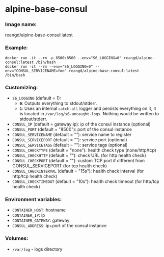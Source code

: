 alpine-base-consul
===


### Image name:
reangd/alpine-base-consul:latest


### Example:
```
docker run -it --rm -p 8500:8500 --env="S6_LOGGING=0" reangd/alpine-consul:latest /bin/bash
docker run -it --rm --env="S6_LOGGING=0" --env="CONSUL_SERVICENAME=foo" reangd/alpine-base-consul:latest /bin/bash
```


### Customizing:
* `S6_LOGGING` (default = 1): 
  * **`0`**: Outputs everything to stdout/stderr.
  * **`1`**: Uses an internal `catch-all` logger and persists everything on it, it is located in `/var/log/s6-uncaught-logs`. Nothing would be written to stdout/stderr.
* `CONSUL_IP` (default = gateway ip): ip of the consul instance (optional)
* `CONSUL_PORT` (default = "8500"): port of the consul instance
* `CONSUL_SERVICENAME` (default = ""): service name to register
* `CONSUL_SERVICEPORT` (default = ""): service port (optional)
* `CONSUL_SERVICETAGS` (default = ""): service tags (optional)
* `CONSUL_CHECKTYPE` (default = "none"): health check type (none/http/tcp)
* `CONSUL_CHECKHTTP` (default = ""): check URL (for http health check)
* `CONSUL_CHECKPORT` (default = ""): custom TCP port if different from CONSUL_SERVICEPORT (for tcp health check)
* `CONSUL_CHECKINTERVAL` (default = "15s"): health check interval (for http/tcp health check)
* `CONSUL_CHECKTIMEOUT` (default = "10s"): health check timeout (for http/tcp health check)


### Environment variables:
* `CONTAINER_HOST`: hostname
* `CONTAINER_IP`: ip
* `CONTAINER_GATEWAY`: gateway
* `CONSUL_ADDRESS`: ip+port of the consul instance

### Volumes:
* `/var/log` - logs directory
